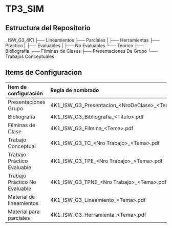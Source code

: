 # TP3_SIM

## Estructura del Repositorio

. ISW_G3_4K1
├── Lineamientos
├── Parciales
|    ├── Herramientas
├── Practico
|    ├── Evaluables
|    ├── No Evaluables
└── Teorico
     ├── Bibliografia
     ├── Filminas de Clases
     ├── Presentaciones De Grupo
     └── Trabajos Conceptuales

## Items de Configuracion

| **Ítem de configuración** |	            **Regla de nombrado**               |	               **Ubicación**                |
|:-------------------------|:--------------------------------------------------|:------------------------------------------- |
| Presentaciones Grupo	| 4K1_ISW_G3_Presentacion_\<NroDeClase>_\<Tema>.pdf | ISW_G3_4K1/teorico/presentaciones_de_grupo/ |
| Bibliografía |	4K1_ISW_G3_Bibliografia_<Título>.pdf |	ISW_G3_4K1/teorico/bibliografia/ |
| Filminas de Clase |	4K1_ISW_G3_Filmina_\<Tema>.pdf |	ISW_G3_4K1/teorico/filminas_de_clase/ |
| Trabajo Conceptual |	4K1_ISW_G3_TC_\<Nro Trabajo>_\<Tema>.pdf |	ISW_G3_4K1/teorico/trabajos_conceptuales/ |
| Trabajo Práctico Evaluable |	4K1_ISW_G3_TPE_\<Nro Trabajo>_\<Tema>.pdf |	ISW_G3_4K1/practico/trabajos_prácticos/evaluables/ |
| Trabajo Práctico No Evaluable |	4K1_ISW_G3_TPNE_\<Nro Trabajo>_\<Tema>.pdf |	ISW_G3_4K1/Practico/trabajos_practicos/no_evaluables/ |
| Material de lineamientos |	4K1_ISW_G3_Lineamiento_\<Tema>.pdf	| ISW_G3_4K1/lineamientos/ |
| Material para parciales |	4K1_ISW_G3_Herramienta_\<Tema>.pdf	| ISW_G3_4K1/parciales/herramientas/ |
